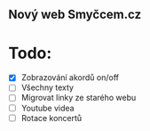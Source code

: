 ## Nový web Smyčcem.cz

# Todo:
- [x] Zobrazování akordů on/off
- [ ] Všechny texty 
- [ ] Migrovat linky ze starého webu
- [ ] Youtube videa
- [ ] Rotace koncertů
